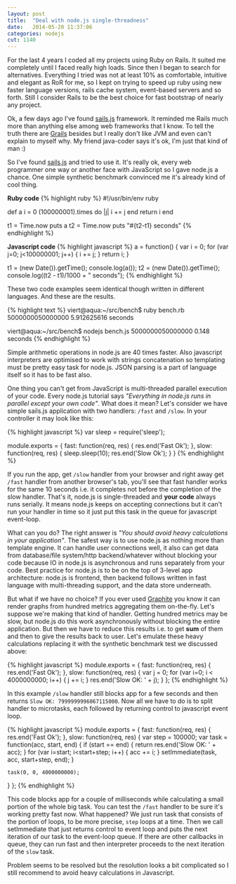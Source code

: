 ```yaml
---
layout: post
title:  "Deal with node.js single-threadness"
date:   2014-05-20 11:37:06
categories: nodejs
cut: 1140
---
```


For the last 4 years I coded all my projects using Ruby on Rails. It suited me completely until I faced 
really high loads. Since then I began to search for alternatives. Everything I tried was not at least 10% as comfortable,
intuitive and elegant as RoR for me, so I kept on trying to speed up ruby using new faster language versions, rails cache 
system, event-based servers and so forth. Still I consider Rails to be the best choice for fast bootstrap of nearly any
project.

Ok, a few days ago I've found [sails.js][sails] framework. It reminded me Rails much more than anything else among web 
frameworks that I know. To tell the truth there are [Grails] besides but I really don't like JVM and even can't explain to myself why. 
My friend java-coder says it's ok, I'm just that kind of man :)

So I've found [sails.js][sails] and tried to use it. It's really ok, every web programmer one way or another face with
JavaScript so I gave node.js a chance. One simple synthetic benchmark convinced me it's already kind of cool thing.

**Ruby code**
{% highlight ruby %}
#!/usr/bin/env ruby

def a
  i = 0
  (100000001).times do |j|
    i += j
  end
  return i
end

t1 = Time.now
puts a
t2 = Time.now
puts "#{t2-t1} seconds"
{% endhighlight %}

**Javascript code**
{% highlight javascript %}
a = function() {
  var i = 0;
  for (var j=0; j<100000001; j++) {
    i += j;
  }
  return i;
}

t1 = (new Date()).getTime();
console.log(a());
t2 = (new Date()).getTime();
console.log((t2 - t1)/1000 + " seconds");
{% endhighlight %}

These two code examples seem identical though written in different languages. And these are the results.

{% highlight text %}
viert@aqua:~/src/bench$ ruby bench.rb 
5000000050000000
5.912625616 seconds

viert@aqua:~/src/bench$ nodejs bench.js 
5000000050000000
0.148 seconds
{% endhighlight %}

Simple arithmetic operations in node.js are 40 times faster. Also javascript interpreters are optimised to work with
 strings concatenation so templating must be pretty easy task for node.js. JSON parsing is a part of language itself
 so it has to be fast also.
  
One thing you can't get from JavaScript is multi-threaded parallel execution of your code. Every node.js tutorial says
_"Everything in node.js runs in parallel except your own code"_. What does it mean? Let's consider we have simple sails.js
application with two handlers: `/fast` and `/slow`. In your controller it may look like this:

{% highlight javascript %}
var sleep = require('sleep');

module.exports = {
    fast: function(req, res) {
        res.end('Fast Ok');
    },
    slow: function(req, res) {
        sleep.sleep(10);
        res.end('Slow Ok');
    }
}
{% endhighlight %}

If you run the app, get `/slow` handler from your browser and right away get `/fast` handler from another browser's tab,
 you'll see that fast handler works for the same 10 seconds i.e. it completes not before the completion of the slow 
 handler. That's it, node.js is single-threaded and **your code** always runs serially. It means node.js keeps on accepting
 connections but it can't run your handler in time so it just put this task in the queue for javascript event-loop. 
 
What can you do? The right answer is _"You should avoid heavy calculations in your application"_. The safest
 way is to use node.js as nothing more than template engine. It can handle user connections well, it also can get data
 from database/file system/http backend/whatever without blocking your code because IO in node.js is asynchronous and runs
 separately from your code. Best practice for node.js is to be on the top of 3-level app architecture: node.js is frontend,
 then backend follows written in fast language with multi-threading support, and the data store underneath.
 
But what if we have no choice? If you ever used [Graphite] you know it can render graphs from hundred metrics aggregating
them on-the-fly. Let's suppose we're making that kind of handler. Getting hundred metrics may be slow, but node.js do this
work asynchronously without blocking the entire application. But then we have to reduce this results i.e. to get **sum** of
them and then to give the results back to user. Let's emulate these heavy calculations replacing it with the synthetic benchmark test
we discussed above:

{% highlight javascript %}
module.exports = {
  fast: function(req, res) {
    res.end('Fast Ok');
  },
  slow: function(req, res) {
    var j = 0;
    for (var i=0; i < 4000000000; i++) {
      j += i;
    }
    res.end('Slow OK: ' + j);
  }
};
{% endhighlight %}

In this example `/slow` handler still blocks app for a few seconds and then returns `Slow OK: 7999999996067115000`. 
Now all we have to do is to split handler to microtasks, each followed by returning control to javascript event loop.

{% highlight javascript %}
module.exports = {
  fast: function(req, res) {
    res.end('Fast Ok');
  },
  slow: function(req, res) {
    var step = 100000;
    var task = function(acc, start, end) {
      if (start == end) {
        return res.end('Slow OK: ' + acc);
      }
      for (var i=start; i<start+step; i++) {
        acc += i;
      }
      setImmediate(task, acc, start+step, end);
    }

    task(0, 0, 4000000000);
  }
};
{% endhighlight %}

This code blocks app for a couple of milliseconds while calculating a small portion of the whole big task. You can test the `/fast`
 handler to be sure it's working pretty fast now. What happened? We just run task that consists of the portion of loops, to be more
 precise, `step` loops at a time. Then we call setImmediate that just returns control to event loop and puts the next
 iteration of our task to the event-loop queue. If there are other callbacks in queue, they can run fast and then interpreter
 proceeds to the next iteration of the `slow` task.
  
Problem seems to be resolved but the resolution looks a bit complicated so I still recommend to avoid heavy calculations in Javascript.


[Graphite]: http://graphite.wikidot.com/
[Grails]: http://grails.org
[sails]: http://sailsjs.org

